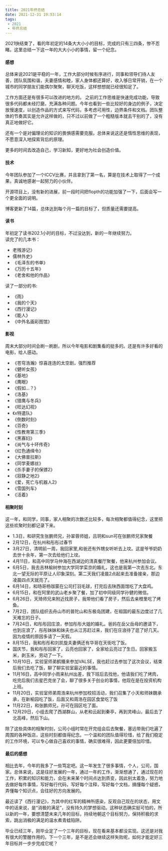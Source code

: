 ```yaml
---
title: 2021年终总结
date: 2021-12-31 19:53:14
tags:
 - 2021
 - 年终总结
---
```

2021快结束了，看的年初定的14条大大小小的目标，完成的只有三四条，惨不忍睹。这里总结一下这一年的大大小小的事情，留一个纪念。
<!--more-->

#### 感想
总体来说2021是平稳的一年，工作大部分时候有序进行，同事和领导们待人友善，团队氛围和谐，夫妻感情和睦，家人身体都还算好，收入够日常开销，在一个城市的同学朋友们能偶尔聚聚，聊天吃饭，这样想想就已经很知足了。

工作方面还是有很多可以改进的地方的。
之前的工作思维是快速完成功能，导致很多代码都未经打磨，充满各种问题。今年也看到一些比较好的身边的例子，决定放慢速度，以创造作品的方式来写代码，多考虑可用性，边界条件和文档。团队整体的节奏其实是允许这样做的，只不过以前做了一个粗糙版本就去干别的了，没有真正地做好它。

还有一个是对偏理论的知识的畏惧感需要克服。总体来说这还是惰性思维的表现，不愿意深入地探索背后的原理。

更多的时间去改造自己，学习新知，更好地为社会创造价值。


#### 技术
今年团队参加了一个ICCV比赛，并且拿到了第一名，算是在技术上取得了一个成果，真诚地感谢一起努力的小伙伴。  

开源项目上，没有新的进展，前一段时间把flopth的功能加强了一下，后面会写一个更全面的说明。  

博客更新了14篇，总体达到每个月一篇的目标了，但质量还需要提高。  


#### 读书
年初定了读书202.1小时的目标，不过没达到，新的一年继续努力。  
读完了的几本书：
+  老残游记》
+ 儒林外史》
+ 《毛泽东的书单》
+ 《万历十五年》
+ 《老舍和他的作品》

读了一部分的书:
+ 《雨》
+ 《我的个天》
+ 《西行漫记》
+ 《能人》
+ 《中外名画彩图馆》

#### 影视
周末大部分时间会刷一刷剧，所以今年电影和剧集看的挺多的。还是有许多好看的电影，给人感动。
+ 《苍穹浩瀚》惊喜连连的太空剧，强烈推荐
+ 《健听女孩》
+ 《基地》
+ 《鹰眼》
+ 《假如…？》
+ 《洛基》
+ 《猎鹰与冬兵》
+ 《旺达幻视》
+ 《x特遣队》
+ 《倒数时刻》
+ 《芬奇》
+ 《性教育第三季》
+ 《黑寡妇》
+ 《尚气与十环传奇》
+ 《红色通缉令》
+ 《大佛普拉斯》
+ 《同学麦娜丝》
+ 《杀手妻子的保镖2》
+ 《寂静之地2》
+ 《爱，死亡与机器人2》
+ 《雪国列车》
+ 《活着》

#### 相聚时刻
这一年，和同学，同事，家人相聚的次数还比较多，每次相聚都值得纪念，这里把这些欢聚时刻都记录下来。
+ 1.3日，和研究生张鹏师兄，孙翠蓉师姐，吕玥和sun可在张鹏师兄家聚餐
+ 2月12日，在杭州和彤彤过春节
+ 3月27日，清明前一周，我回家里,和爸还有外甥女听听去上坟。这是爷爷奶奶去世十余年，第一次去给他们上坟。
+ 4月11日，和高中同学马仲海在西湖边的清真餐厅聚餐，他来杭州参加会议。
+ 6月5日，我去吉林榆树参加大学同学栾京的婚礼，这也是我第一次去东北。东北一望无际的平原让人印象深刻。第二天我们凌晨2点起来去准备接亲，那边凌晨四点天就亮了。
+ 6月14日，和旸哥杨珈蒙在公司打羽毛球，打完后去陕西面馆吃了大盘鸡。
+ 6月15日，和在阿里的武山老乡聚了餐，加了初中同级同学孙健的微信。
+ 6月26日，天琦师兄来附近找房子，我带他们看了房子，然后去亲橙里吃了烤鱼。
+ 7月2日，团队组织去舟山市的普陀山和东极岛团建，在祖国的最东边度过了几天难忘的日子。
+ 7月24日，和彤彤回庄浪，参加彤彤大姐的婚礼。爸妈在岳父岳母的邀请下，也到庄浪了，彤彤妹妹和妹夫也从江苏赶过来，我们在庄浪待了逛了好几天。因为疫情的原因多请了一天假。
+ 8月15日，我和彤彤和刘凯旋夫妻俩还有华哥在天街吃了饭。
+ 国庆节，我和彤彤回家了，云亮也回家了，全家给云亮过了生日。回家搬玉米，剥玉米，劳动了一下。
+ 10月10日，实验室师弟鹤臻来参加VALSE，我也赶过去参加了这次会议，结束后我们去吃了饭，聊了聊实验室最近的事情。
+ 11月16日，高中同学小雨来杭州出差，我下班后去找他，他请我们吃了烤肉，吃完后我们去星巴克坐了会，聊了很多关于创业的事情，他现在是在投资机构上班。
+ 11月20日，实验室师弟周浩来杭州参加校招活动，我们召集了小天和师妹魏承承，在新榆园吃了饭，后面又和周浩在园区食堂吃了饭
+ 11月22日，和张鹏师兄，孙可在园区吃了面。
+ 12月29日，小组去爬了西湖群山，从老和云起到秦亭，再到灵峰山，最后去了北高峰，然后下山。

除了这些具体的相聚时刻，公司小组时常在开完组会后去聚餐，塞远带我们吃遍了周围的各种饭店，这些时刻都值得纪念。一个温和的团队值得珍惜，给了我们稳定的工作环境，可以专心做自己喜欢的事情，确实很难得，因此更要倍加珍惜。

#### 最后的感想
相比去年，今年的我多了一些笃定吧。这一年发生了很多事情，个人，公司，国家。总体来说，这是往好发展的一年，通过一年的工作，渐渐想通了，通过现在的工作，积累的知识和能力，会在未来某个时间点达到质变，因此别太着急，努力地去做好每件事情，写好每行代码，写好每个注释，写好每个文档，搞懂每个疑惑，弄懂每个知识点，会往好的方向发展的。

最近读了《西行漫记》，为其中的红军的精神所感染，反观自己现在的状态，用文中的话来说，是“消极的满足”，没有持久的梦想驱动。这种状态确实挺可怕的，所以新的一年，要想清楚未来几年的目标，持续地朝这个目标努力，保持积极的求索，跳出消极的满足的温水煮青蛙陷阱。

毕业已经三年，刚毕业定了一个三年的目标，现在看来基本都没实现。这还是对我有很大的警醒作用的。下一个三年，是不是还会继续这样失败呢，如何才能定好三年目标并一步步完成它呢？
